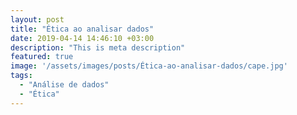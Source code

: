 ```yaml
---
layout: post
title: "Ética ao analisar dados"
date: 2019-04-14 14:46:10 +03:00
description: "This is meta description"
featured: true
image: '/assets/images/posts/Ética-ao-analisar-dados/cape.jpg'
tags:
  - "Análise de dados"
  - "Ética"
---
```


